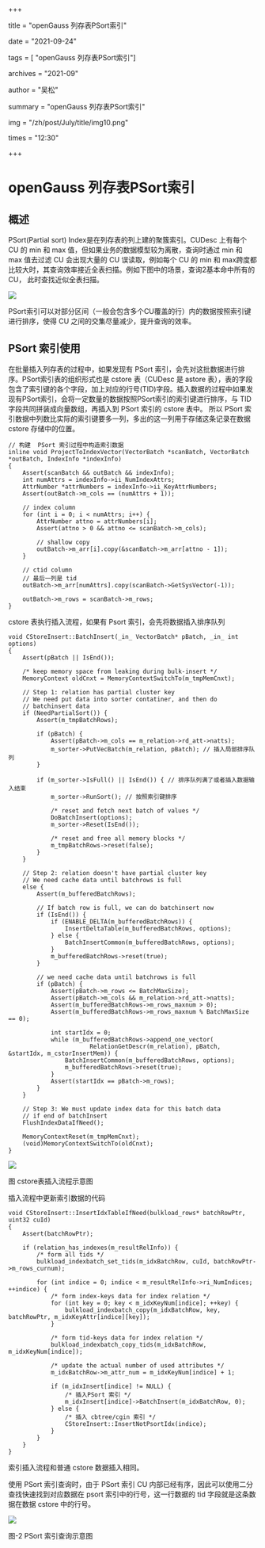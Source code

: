+++

title =  "openGauss 列存表PSort索引" 

date = "2021-09-24" 

tags = [ "openGauss 列存表PSort索引"] 

archives = "2021-09" 

author = "吴松" 

summary = "openGauss 列存表PSort索引"

img = "/zh/post/July/title/img10.png" 

times = "12:30"

+++

# openGauss 列存表PSort索引<a name="ZH-CN_TOPIC_0000001200594231"></a>

## 概述<a name="section18542321413"></a>

PSort\(Partial sort\) Index是在列存表的列上建的聚簇索引。CUDesc 上有每个 CU 的 min 和 max 值，但如果业务的数据模型较为离散，查询时通过 min 和 max 值去过滤 CU 会出现大量的 CU 误读取，例如每个 CU 的 min 和 max跨度都比较大时，其查询效率接近全表扫描。例如下图中的场景，查询2基本命中所有的 CU， 此时查找近似全表扫描。

![](figures/11.png)

PSort索引可以对部分区间（一般会包含多个CU覆盖的行）内的数据按照索引键进行排序，使得 CU 之间的交集尽量减少，提升查询的效率。

## PSort 索引使用<a name="section1973771311510"></a>

在批量插入列存表的过程中，如果发现有 PSort 索引，会先对这批数据进行排序。PSort索引表的组织形式也是 cstore 表（CUDesc 是 astore 表），表的字段包含了索引键的各个字段，加上对应的行号\(TID\)字段。插入数据的过程中如果发现有PSort索引，会将一定数量的数据按照PSort索引的索引键进行排序，与 TID 字段共同拼装成向量数组，再插入到 PSort 索引的 cstore 表中。 所以 PSort 索引数据中列数比实际的索引键要多一列，多出的这一列用于存储这条记录在数据 cstore 存储中的位置。

```
// 构建  PSort 索引过程中构造索引数据
inline void ProjectToIndexVector(VectorBatch *scanBatch, VectorBatch *outBatch, IndexInfo *indexInfo)
{
    Assert(scanBatch && outBatch && indexInfo);
    int numAttrs = indexInfo->ii_NumIndexAttrs;
    AttrNumber *attrNumbers = indexInfo->ii_KeyAttrNumbers;
    Assert(outBatch->m_cols == (numAttrs + 1));

    // index column
    for (int i = 0; i < numAttrs; i++) {
        AttrNumber attno = attrNumbers[i];
        Assert(attno > 0 && attno <= scanBatch->m_cols);

        // shallow copy
        outBatch->m_arr[i].copy(&scanBatch->m_arr[attno - 1]);
    }

    // ctid column
    // 最后一列是 tid
    outBatch->m_arr[numAttrs].copy(scanBatch->GetSysVector(-1));

    outBatch->m_rows = scanBatch->m_rows;
}
```

cstore 表执行插入流程，如果有 Psort 索引，会先将数据插入排序队列

```
void CStoreInsert::BatchInsert(_in_ VectorBatch* pBatch, _in_ int options)
{
    Assert(pBatch || IsEnd());

    /* keep memory space from leaking during bulk-insert */
    MemoryContext oldCnxt = MemoryContextSwitchTo(m_tmpMemCnxt);

    // Step 1: relation has partial cluster key
    // We need put data into sorter contatiner, and then do
    // batchinsert data
    if (NeedPartialSort()) {
        Assert(m_tmpBatchRows);

        if (pBatch) {
            Assert(pBatch->m_cols == m_relation->rd_att->natts);
            m_sorter->PutVecBatch(m_relation, pBatch); // 插入局部排序队列
        }

        if (m_sorter->IsFull() || IsEnd()) { // 排序队列满了或者插入数据输入结束
            m_sorter->RunSort(); // 按照索引键排序

            /* reset and fetch next batch of values */
            DoBatchInsert(options);
            m_sorter->Reset(IsEnd());

            /* reset and free all memory blocks */
            m_tmpBatchRows->reset(false);
        }
    }

    // Step 2: relation doesn't have partial cluster key
    // We need cache data until batchrows is full
    else {
        Assert(m_bufferedBatchRows);

        // If batch row is full, we can do batchinsert now
        if (IsEnd()) {
            if (ENABLE_DELTA(m_bufferedBatchRows)) {
                InsertDeltaTable(m_bufferedBatchRows, options);
            } else {
                BatchInsertCommon(m_bufferedBatchRows, options);
            }
            m_bufferedBatchRows->reset(true);
        }

        // we need cache data until batchrows is full
        if (pBatch) {
            Assert(pBatch->m_rows <= BatchMaxSize);
            Assert(pBatch->m_cols && m_relation->rd_att->natts);
            Assert(m_bufferedBatchRows->m_rows_maxnum > 0);
            Assert(m_bufferedBatchRows->m_rows_maxnum % BatchMaxSize == 0);

            int startIdx = 0;
            while (m_bufferedBatchRows->append_one_vector(
                       RelationGetDescr(m_relation), pBatch, &startIdx, m_cstorInsertMem)) {
                BatchInsertCommon(m_bufferedBatchRows, options);
                m_bufferedBatchRows->reset(true);
            }
            Assert(startIdx == pBatch->m_rows);
        }
    }

    // Step 3: We must update index data for this batch data
    // if end of batchInsert
    FlushIndexDataIfNeed();

    MemoryContextReset(m_tmpMemCnxt);
    (void)MemoryContextSwitchTo(oldCnxt);
}
```

![](figures/22.png)

图 cstore表插入流程示意图

插入流程中更新索引数据的代码

```
void CStoreInsert::InsertIdxTableIfNeed(bulkload_rows* batchRowPtr, uint32 cuId)
{
    Assert(batchRowPtr);

    if (relation_has_indexes(m_resultRelInfo)) {
        /* form all tids */
        bulkload_indexbatch_set_tids(m_idxBatchRow, cuId, batchRowPtr->m_rows_curnum);

        for (int indice = 0; indice < m_resultRelInfo->ri_NumIndices; ++indice) {
            /* form index-keys data for index relation */
            for (int key = 0; key < m_idxKeyNum[indice]; ++key) {
                bulkload_indexbatch_copy(m_idxBatchRow, key, batchRowPtr, m_idxKeyAttr[indice][key]);
            }

            /* form tid-keys data for index relation */
            bulkload_indexbatch_copy_tids(m_idxBatchRow, m_idxKeyNum[indice]);

            /* update the actual number of used attributes */
            m_idxBatchRow->m_attr_num = m_idxKeyNum[indice] + 1;

            if (m_idxInsert[indice] != NULL) {
                /* 插入PSort 索引 */
                m_idxInsert[indice]->BatchInsert(m_idxBatchRow, 0);
            } else {
                /* 插入 cbtree/cgin 索引 */
                CStoreInsert::InsertNotPsortIdx(indice);
            }
        }
    }
}
```

索引插入流程和普通 cstore 数据插入相同。

使用 PSort 索引查询时，由于 PSort 索引 CU 内部已经有序，因此可以使用二分查找快速找到对应数据在 psort 索引中的行号，这一行数据的 tid 字段就是这条数据在数据 cstore 中的行号。

![](figures/33.png)

图-2 PSort 索引查询示意图

